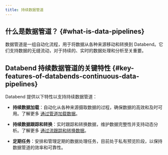 ```yaml
---
title: 持续数据管道
---
```


## 什么是数据管道？ {#what-is-data-pipelines}

数据管道是一组自动化流程，用于将数据从各种来源移动和转换到 Databend。它们支持数据的无缝流动，对于持续的、实时的数据处理和分析至关重要。

## Databend 持续数据管道的关键特性 {#key-features-of-databends-continuous-data-pipelines}

Databend 提供以下特性以支持持续数据管道：

- **持续数据加载**：自动化从各种来源摄取数据的过程，确保数据的高效和及时可用。了解更多 [通过管道加载数据](./00-pipeline.md)。

- **持续数据跟踪和转换**：实时跟踪和转换数据，维护数据完整性并支持动态分析。了解更多 [通过流跟踪和转换数据](./01-stream.md)。

- **定期任务**：安排和管理定期的数据处理任务，目前处于私有预览阶段，以保持数据管道的效率和可靠性。